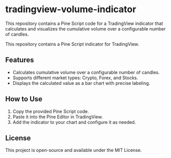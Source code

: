 # tradingview-volume-indicator
This repository contains a Pine Script code for a TradingView indicator that calculates and visualizes the cumulative volume over a configurable number of candles.

This repository contains a Pine Script indicator for TradingView. 

## Features
- Calculates cumulative volume over a configurable number of candles.
- Supports different market types: Crypto, Forex, and Stocks.
- Displays the calculated value as a bar chart with precise labeling.

## How to Use
1. Copy the provided Pine Script code.
2. Paste it into the Pine Editor in TradingView.
3. Add the indicator to your chart and configure it as needed.

## License
This project is open-source and available under the MIT License.
